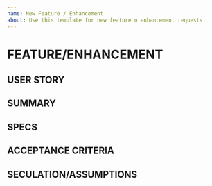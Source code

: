 ```yaml
---
name: New Feature / Enhancement
about: Use this template for new feature o enhancement requests.
---
```


# FEATURE/ENHANCEMENT
<!-- Please ensure that the issue title has important key words pertaining to the feature/enhancement. A great title would also include the location of the feature in the application. An example is: "Dashboard:Reviews: Add the ability to pin a review to the to of the review list," -->

## USER STORY
<!-- As a <persona> I want to <perform some action> so that I can <achieve some goal -->

## SUMMARY
<!-- Please enter a brief summary of the feature that may not be directly inferred from the user story or title. -->

## SPECS
<!-- Please enter the feature/enhancement specs. This includes visual design, wireframes, images, etc. -->

## ACCEPTANCE CRITERIA
<!-- Please use this section to list all criteria that must be met before the feature or enhancement can be accepted.  -->

## SECULATION/ASSUMPTIONS
<!-- Please use this section to list all speculations and assumptions surrounding the bug. This could include: how it was introduced, the associated Pull Request, possible solutions, etc -->
